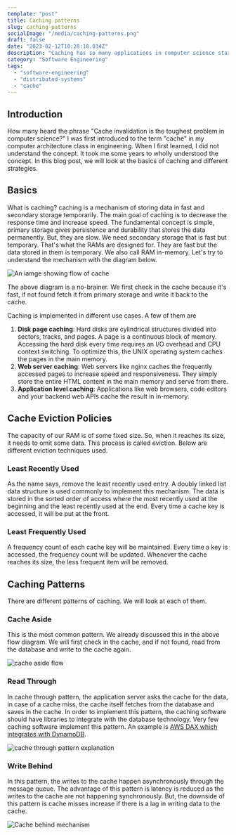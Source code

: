 ```yaml
---
template: "post"
title: Caching patterns
slug: caching-patterns
socialImage: "/media/caching-patterns.png"
draft: false
date: "2023-02-12T10:28:18.034Z"
description: "Caching has so many applications in computer science starting from disk page caching to advanced caching operations in redis."
category: "Software Engineering"
tags:
  - "software-engineering"
  - "distributed-systems"
  - "cache"
---
```

## Introduction

How many heard the phrase "Cache invalidation is the toughest problem in computer science?" I was first introduced to the term "cache" in my computer architecture class in engineering. When I first learned, I did not understand the concept. It took me some years to wholly understood the concept. In this blog post, we will look at the basics of caching and different strategies.

## Basics

What is caching? caching is a mechanism of storing data in fast and secondary storage temporarily. The main goal of caching is to decrease the response time and increase speed. The fundamental concept is simple, primary storage gives persistence and durability that stores the data permanently. But, they are slow. We need secondary storage that is fast but temporary. That's what the RAMs are designed for. They are fast but the data stored in them is temporary. We also call RAM in-memory. Let's try to understand the mechanism with the diagram below.

![An iamge showing flow of cache](/media/cache-flow.png)

The above diagram is a no-brainer. We first check in the cache because it's fast, if not found fetch it from primary storage and write it back to the cache.

Caching is implemented in different use cases. A few of them are

1. **Disk page caching**: Hard disks are cylindrical structures divided into sectors, tracks, and pages. A page is a continuous block of memory. Accessing the hard disk every time requires an I/O overhead and CPU context switching. To optimize this, the UNIX operating system caches the pages in the main memory.
2. **Web server caching**: Web servers like nginx caches the frequently accessed pages to increase speed and responsiveness. They simply store the entire HTML content in the main memory and serve from there.
3. **Application level caching**: Applications like web browsers, code editors and your backend web APIs cache the result in in-memory.

## Cache Eviction Policies

The capacity of our RAM is of some fixed size. So, when it reaches its size, it needs to omit some data. This process is called eviction. Below are different eviction techniques used.

### Least Recently Used

As the name says, remove the least recently used entry. A doubly linked list data structure is used commonly to implement this mechanism. The data is stored in the sorted order of access where the most recently used at the beginning and the least recently used at the end. Every time a cache key is accessed, it will be put at the front.

### Least Frequently Used

A frequency count of each cache key will be maintained. Every time a key is accessed, the frequency count will be updated. Whenever the cache reaches its size, the less frequent item will be removed.

## Caching Patterns

There are different patterns of caching. We will look at each of them.

### Cache Aside

This is the most common pattern. We already discussed this in the above flow diagram. We will first check in the cache, and if not found, read from the database and write to the cache again.

![cache aside flow](/media/cache-aside.png)

### Read Through

In cache through pattern, the application server asks the cache for the data, in case of a cache miss, the cache itself fetches from the database and saves in the cache. In order to implement this pattern, the caching software should have libraries to integrate with the database technology. Very few caching software implement this pattern. An example is [AWS DAX which integrates with DynamoDB](https://aws.amazon.com/dynamodb/dax/).

![cache through pattern explanation](/media/cache-through.png)

### Write Behind

In this pattern, the writes to the cache happen asynchronously through the message queue. The advantage of this pattern is latency is reduced as the writes to the cache are not happening synchronously. But, the downside of this pattern is cache misses increase if there is a lag in writing data to the cache.

![Cache behind mechanism](/media/cache-behind.png)